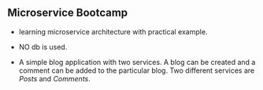 ## Microservice Bootcamp
* learning microservice architecture with practical example.
* NO db is used.

* A simple blog application with two services. A blog can be created and a comment can be added to the particular blog. Two different services are *Posts* and *Comments*.
